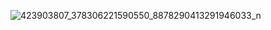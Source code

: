 
![423903807_378306221590550_8878290413291946033_n](https://github.com/za12ew44zz/Jump-Game-Arduino-LCD20X4/assets/85066044/4fbd43c9-798f-4f26-a7c9-7fe44998c1ad)
